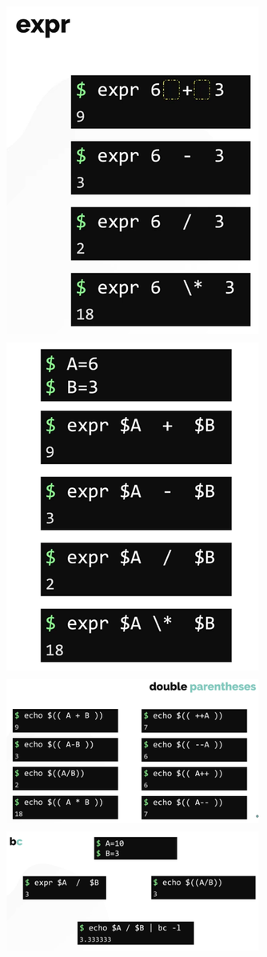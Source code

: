 ![Arithmetic Image](<../Images/Arithmetic 1.png>)

![Arithmetic Image](<../Images/Arithmetic 2.png>)

![Arithmetic Image](<../Images/Arithmetic 3.png>)

![Arithmetic Image](<../Images/Arithmetic 4.png>)